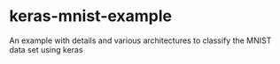 # keras-mnist-example
An example with details and various architectures to classify the MNIST data set using keras
